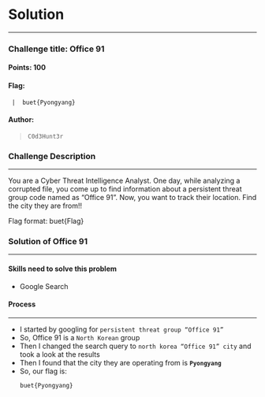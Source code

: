 # Solution

---

### Challenge title: Office 91

#### Points: 100

#### Flag:

```
 |  buet{Pyongyang}
```

#### Author:

> ```
> C0d3Hunt3r
> ```

### Challenge Description

---

You are a Cyber Threat Intelligence Analyst. One day, while analyzing a corrupted file, you come up to find information about a persistent threat group code named as “Office 91”. Now, you want to track their location. Find the city they are from!!

Flag format: buet{Flag}

### Solution of Office 91

---

#### Skills need to solve this problem

+ Google Search

#### Process

---

+ I started by googling for `persistent threat group “Office 91”`
+ So, Office 91 is a `North Korean` group
+ Then I changed the search query to `north korea “Office 91” city` and took a look at the results
+ Then I found that the city they are operating from is **`Pyongyang`**
+ So, our flag is:
    ```
    buet{Pyongyang}
    ```